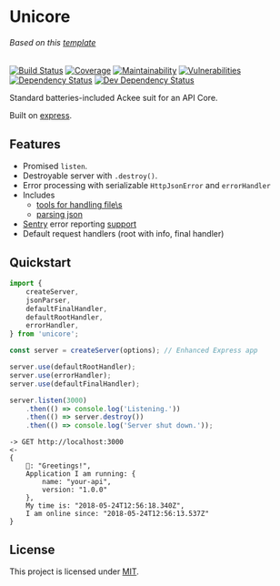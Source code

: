 # Unicore

###### Based on this [template](https://github.com/AckeeCZ/package-template/tree/6febde96d20cfec270e74d1557ba7644ff834e8c)

[![Build Status](https://img.shields.io/travis/com/AckeeCZ/unicore/master.svg?style=flat-square)](https://travis-ci.com/AckeeCZ/unicore)
[![Coverage](https://img.shields.io/codeclimate/coverage/AckeeCZ/unicore.svg?style=flat-square)](https://codeclimate.com/github/AckeeCZ/unicore)
[![Maintainability](https://img.shields.io/codeclimate/maintainability/AckeeCZ/unicore.svg?style=flat-square)](https://codeclimate.com/github/AckeeCZ/unicore)
[![Vulnerabilities](https://img.shields.io/snyk/vulnerabilities/github/AckeeCZ/unicore.svg?style=flat-square)](https://snyk.io/test/github/AckeeCZ/unicore?targetFile=package.json)
[![Dependency Status](https://img.shields.io/david/AckeeCZ/unicore.svg?style=flat-square)](https://david-dm.org/AckeeCZ/unicore)
[![Dev Dependency Status](https://img.shields.io/david/dev/AckeeCZ/unicore.svg?style=flat-square)](https://david-dm.org/AckeeCZ/unicore?type=dev)

Standard batteries-included Ackee suit for an API Core.

Built on [express](https://github.com/expressjs/express/).

## Features

- Promised `listen`.
- Destroyable server with `.destroy()`.
- Error processing with serializable `HttpJsonError` and `errorHandler`
- Includes
    - [tools for handling file\s ](./docs/file-uploads.md)
    - [parsing json](./docs/body-parsers.md)
- [Sentry](https://sentry.io) error reporting [support](./docs/sentry.md)
- Default request handlers (root with info, final handler)

## Quickstart

```js
import {
    createServer,
    jsonParser,
    defaultFinalHandler,
    defaultRootHandler,
    errorHandler,
} from 'unicore';

const server = createServer(options); // Enhanced Express app

server.use(defaultRootHandler);
server.use(errorHandler);
server.use(defaultFinalHandler);

server.listen(3000)
    .then(() => console.log('Listening.'))
    .then(() => server.destroy())
    .then(() => console.log('Server shut down.'));
```

```
-> GET http://localhost:3000
<-
{
    🦄: "Greetings!",
    Application I am running: {
        name: "your-api",
        version: "1.0.0"
    },
    My time is: "2018-05-24T12:56:18.340Z",
    I am online since: "2018-05-24T12:56:13.537Z"
}
```



## License

This project is licensed under [MIT](./LICENSE).
